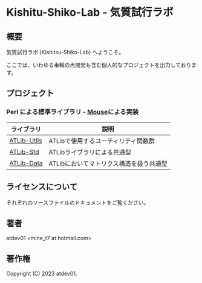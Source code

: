 # Kishitu-Shiko-Lab - 気質試行ラボ

## 概要

気質試行ラボ (Kishitsu-Shiko-Lab) へようこそ。

ここでは、いわゆる車輪の再開発も含む個人的なプロジェクトを出力しております。

## プロジェクト

### Perl による標準ライブラリ - [Mouse](https://metacpan.org/pod/Mousse)による実装

| ライブラリ                                                            | 説明                     |
|------------------------------------------------------------------|------------------------|
| [ATLib-Utils](https://github.com/Kishitsu-Shiko-Lab/ATLib-Utils) | ATLibで使用するユーティリティ関数群   |
| [ATLib-Std](https://github.com/Kishitsu-Shiko-Lab/ATLib-Std)     | ATLibライブラリによる共通型       |
| [ATLib-Data](https://github.com/Kishitsu-Shiko-Lab/ATLib-Data)   | ATLibにおいてマトリクス構造を扱う共通型 |

## ライセンスについて

それぞれのソースファイルのドキュメントをご覧ください。

## 著者

atdev01 <mine_t7 at hotmail.com>

## 著作権

Copyright (C) 2023 atdev01.